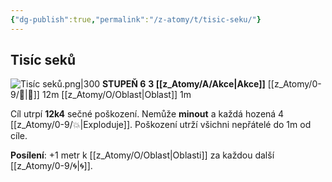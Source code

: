 ```yaml
---
{"dg-publish":true,"permalink":"/z-atomy/t/tisic-seku/"}
---
```


## Tisíc seků
![Tisíc seků.png|300](/img/user/z_img/Tis%C3%ADc%20sek%C5%AF.png)
**STUPEŇ 6**
**3 [[z_Atomy/A/Akce\|Akce]]**
[[z_Atomy/0-9/🏹\|🏹]] 12m
[[z_Atomy/O/Oblast\|Oblast]] 1m

Cíl utrpí **12k4** sečné poškození. Nemůže **minout** a každá hozená 4 [[z_Atomy/0-9/💥\|Exploduje]].
Poškození utrží všichni nepřátelé do 1m od cíle.

**Posílení**: +1 metr k [[z_Atomy/O/Oblast\|Oblasti]] za každou další [[z_Atomy/0-9/🌀\|🌀]].